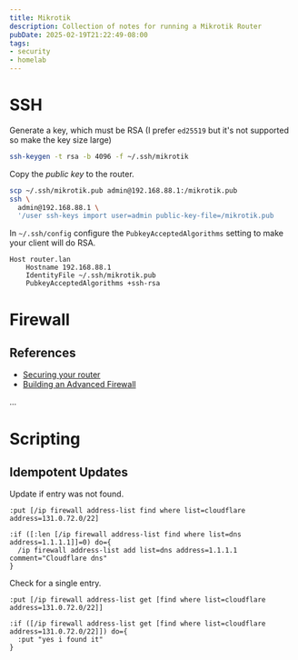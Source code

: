 ```yaml
---
title: Mikrotik
description: Collection of notes for running a Mikrotik Router
pubDate: 2025-02-19T21:22:49-08:00
tags:
- security
- homelab
---
```


# SSH

Generate a key, which must be RSA (I prefer `ed25519` but it's not supported so
make the key size large)

```sh
ssh-keygen -t rsa -b 4096 -f ~/.ssh/mikrotik
```

Copy the *public key* to the router.

```sh
scp ~/.ssh/mikrotik.pub admin@192.168.88.1:/mikrotik.pub
ssh \
  admin@192.168.88.1 \
  '/user ssh-keys import user=admin public-key-file=/mikrotik.pub
```

In `~/.ssh/config` configure the `PubkeyAcceptedAlgorithms` setting to make your client will do RSA.

```ssh_config
Host router.lan
    Hostname 192.168.88.1
    IdentityFile ~/.ssh/mikrotik.pub
    PubkeyAcceptedAlgorithms +ssh-rsa
```

# Firewall

## References
- [Securing your router](https://help.mikrotik.com/docs/spaces/ROS/pages/328353/Securing+your+router)
- [Building an Advanced Firewall](https://help.mikrotik.com/docs/spaces/ROS/pages/328513/Building+Advanced+Firewall)

...

# Scripting

## Idempotent Updates

Update if entry was not found.
```mikrotik
:put [/ip firewall address-list find where list=cloudflare address=131.0.72.0/22]

:if ([:len [/ip firewall address-list find where list=dns address=1.1.1.1]]=0) do={
  /ip firewall address-list add list=dns address=1.1.1.1 comment="Cloudflare dns"
}
```

Check for a single entry.
```mikrotik
:put [/ip firewall address-list get [find where list=cloudflare address=131.0.72.0/22]]

:if ([/ip firewall address-list get [find where list=cloudflare address=131.0.72.0/22]]) do={
  :put "yes i found it"
}
```
